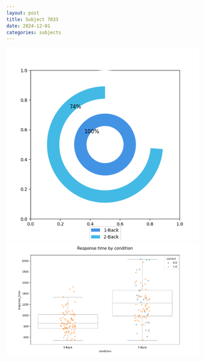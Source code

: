 ```yaml
---
layout: post
title: Subject 7033
date: 2024-12-01
categories: subjects
---
```


![](data/7033/run-18/7033_accuracy_by_condition.png)
![](data/7033/run-18/7033_response_time_by_condition.png)
